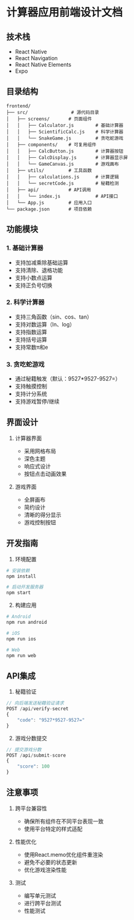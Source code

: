 # 计算器应用前端设计文档

## 技术栈

- React Native
- React Navigation
- React Native Elements
- Expo

## 目录结构

```
frontend/
├── src/                # 源代码目录
│   ├── screens/       # 页面组件
│   │   ├── Calculator.js        # 基础计算器
│   │   ├── ScientificCalc.js    # 科学计算器
│   │   └── SnakeGame.js         # 贪吃蛇游戏
│   ├── components/    # 可复用组件
│   │   ├── CalcButton.js        # 计算器按钮
│   │   ├── CalcDisplay.js       # 计算器显示屏
│   │   └── GameCanvas.js        # 游戏画布
│   ├── utils/         # 工具函数
│   │   ├── calculations.js      # 计算逻辑
│   │   └── secretCode.js        # 秘籍检测
│   ├── api/           # API调用
│   │   └── index.js             # API接口
│   └── App.js         # 应用入口
└── package.json       # 项目依赖
```

## 功能模块

### 1. 基础计算器
- 支持加减乘除基础运算
- 支持清除、退格功能
- 支持小数点运算
- 支持正负号切换

### 2. 科学计算器
- 支持三角函数（sin、cos、tan）
- 支持对数运算（ln、log）
- 支持指数运算
- 支持括号运算
- 支持常数π和e

### 3. 贪吃蛇游戏
- 通过秘籍触发（默认：9527*9527-9527=）
- 支持触摸控制
- 支持计分系统
- 支持游戏暂停/继续

## 界面设计

1. 计算器界面
   - 采用网格布局
   - 深色主题
   - 响应式设计
   - 按钮点击动画效果

2. 游戏界面
   - 全屏画布
   - 简约设计
   - 清晰的得分显示
   - 游戏控制按钮

## 开发指南

1. 环境配置
```bash
# 安装依赖
npm install

# 启动开发服务器
npm start
```

2. 构建应用
```bash
# Android
npm run android

# iOS
npm run ios

# Web
npm run web
```

## API集成

1. 秘籍验证
```javascript
// 向后端发送秘籍验证请求
POST /api/verify-secret
{
    "code": "9527*9527-9527="
}
```

2. 游戏分数提交
```javascript
// 提交游戏分数
POST /api/submit-score
{
    "score": 100
}
```

## 注意事项

1. 跨平台兼容性
   - 确保所有组件在不同平台表现一致
   - 使用平台特定的样式适配

2. 性能优化
   - 使用React.memo优化组件重渲染
   - 避免不必要的状态更新
   - 优化游戏渲染性能

3. 测试
   - 编写单元测试
   - 进行跨平台测试
   - 性能测试